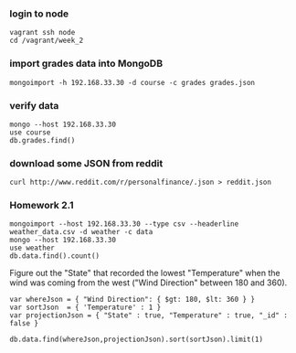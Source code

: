 ### login to node

    vagrant ssh node
    cd /vagrant/week_2

### import grades data into MongoDB

    mongoimport -h 192.168.33.30 -d course -c grades grades.json 

### verify data

    mongo --host 192.168.33.30
    use course
    db.grades.find()

### download some JSON from reddit

    curl http://www.reddit.com/r/personalfinance/.json > reddit.json

### Homework 2.1

    mongoimport --host 192.168.33.30 --type csv --headerline weather_data.csv -d weather -c data
    mongo --host 192.168.33.30
    use weather
    db.data.find().count()
    
Figure out the "State" that recorded the lowest "Temperature" when the wind was coming from the west ("Wind Direction" between 180 and 360).

    var whereJson = { "Wind Direction": { $gt: 180, $lt: 360 } }
    var sortJson  = { 'Temperature' : 1 }
    var projectionJson = { "State" : true, "Temperature" : true, "_id" : false }
    
    db.data.find(whereJson,projectionJson).sort(sortJson).limit(1)
    
    
